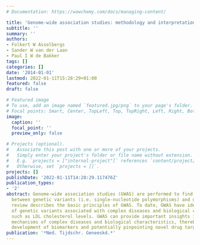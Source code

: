 ```yaml
---
# Documentation: https://wowchemy.com/docs/managing-content/

title: 'Genome-wide association studies: methodology and interpretation for clinicians'
subtitle: ''
summary: ''
authors:
- Folkert W Asselbergs
- Sander W van der Laan
- Paul I W de Bakker
tags: []
categories: []
date: '2014-01-01'
lastmod: 2022-01-11T15:28:29+01:00
featured: false
draft: false

# Featured image
# To use, add an image named `featured.jpg/png` to your page's folder.
# Focal points: Smart, Center, TopLeft, Top, TopRight, Left, Right, BottomLeft, Bottom, BottomRight.
image:
  caption: ''
  focal_point: ''
  preview_only: false

# Projects (optional).
#   Associate this post with one or more of your projects.
#   Simply enter your project's folder or file name without extension.
#   E.g. `projects = ["internal-project"]` references `content/project/deep-learning/index.md`.
#   Otherwise, set `projects = []`.
projects: []
publishDate: '2022-01-11T14:28:29.117476Z'
publication_types:
- '2'
abstract: Genome-wide association studies (GWAS) are performed to find associations
  between genetic variants (i.e. single-nucleotide polymorphisms) and diseases. This
  review describes the basic principles of GWAS. To date, GWAS have identified thousands
  of genetic variants associated with complex diseases and biological characteristics
  such as LDL cholesterol levels. GWAS can provide important insights into the underlying
  mechanisms of complex diseases and biological characteristics, thereby aiding the
  development of biomarkers and potentially pinpointing novel drug targets.
publication: '*Ned. Tijdschr. Geneeskd.*'
---
```

